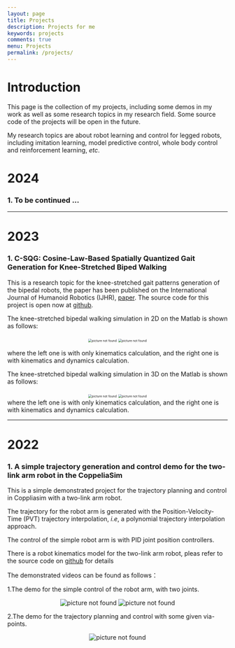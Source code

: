 ```yaml
---
layout: page
title: Projects
description: Projects for me
keywords: projects
comments: true
menu: Projects
permalink: /projects/
---
```

# Introduction

This page is the collection of my projects, including some demos in my work as well as some research topics in my research field. Some source code of the projects will be open in the future.

My research topics are about robot learning and control for legged robots, including imitation learning, model predictive control, whole body control and reinforcement learning, *etc*.

# 2024

### 1. To be continued …



---

# 2023

### 1. C-SQG: Cosine-Law-Based Spatially Quantized Gait Generation for Knee-Stretched Biped Walking

This is a research topic for the knee-stretched gait patterns generation of the bipedal robots, the paper has been published on the International Journal of Humanoid Robotics (IJHR),  [paper](https://www.worldscientific.com/doi/abs/10.1142/S0219843623500329).  The source code for this project is open now at [github]().

The knee-stretched bipedal walking simulation in 2D on the Matlab is shown as follows: 

<center>
    <img src="/images/projects/CSQG/CSQG_matlab_simulation_kinematics_2D.gif" alt="picture not found" style="zoom:50%;" />
    <img src="/images/projects/CSQG/CSQG_matlab_simulation_dynamics_2D.gif" alt="picture not found" style="zoom:50%;" />
    <br>
</center>

where the left one is with only kinematics calculation, and the right one is with kinematics and dynamics calculation.

The knee-stretched bipedal walking simulation in 3D on the Matlab is shown as follows: 

<center>
    <img src="/images/projects/CSQG/CSQG_matlab_simulation_kinematics_3D.gif" alt="picture not found" style="zoom:50%;" />
    <img src="/images/projects/CSQG/CSQG_matlab_simulation_dynamics_3D.gif" alt="picture not found" style="zoom:50%;" />
    <br>
</center>
where the left one is with only kinematics calculation, and the right one is with kinematics and dynamics calculation.



---

# 2022

### 1. A simple trajectory generation and control demo for the two-link arm robot in the CoppeliaSim

This is a simple demonstrated project for the trajectory planning and control in Coppliasim with a two-link arm robot.

The trajectory for the robot arm is generated with the Position-Velocity-Time (PVT) trajectory interpolation, *i.e*, a polynomial trajectory interpolation approach.

The control of the simple robot arm is with PID joint position controllers.

There is a robot kinematics model for the two-link arm robot, pleas refer to the source code on [github](https://github.com/chauby/two_link_arm_in_coppeliasim) for details



The demonstrated videos can be found as follows：

1.The demo for the simple control of the robot arm, with two joints.

<center>
    <img src="/images/projects/SimpleDemoTwoLinkCoppeliaSim/two_link_demo_1.gif" alt="picture not found" style="zoom:100%;" />
    <img src="/images/projects/SimpleDemoTwoLinkCoppeliaSim/two_link_demo_2.gif" alt="picture not found" style="zoom:100%;" />
    <br>
</center>


2.The demo for the trajectory planning and control with some given via-points.

<center>
    <img src="/images/projects/SimpleDemoTwoLinkCoppeliaSim/two_link_trajectory.gif" alt="picture not found" style="zoom:100%;" />
    <br>
</center>

